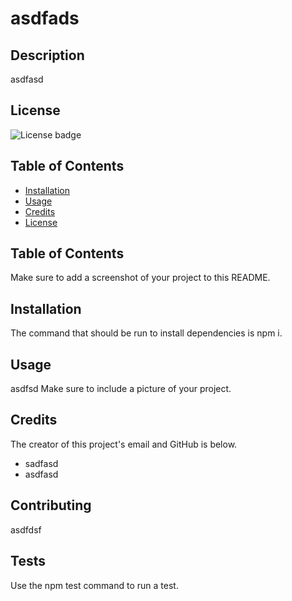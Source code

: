 # asdfads
## Description 
asdfasd
## License
![License badge](https://img.shields.io/badge/license-MIT-green)
## Table of Contents
* [Installation](#installation)
* [Usage](#usage)
* [Credits](#credits)
* [License](#license)
## Table of Contents
Make sure to add a screenshot of your project to this README.
## Installation
The command that should be run to install dependencies is npm i.
## Usage 
asdfsd
Make sure to include a picture of your project. 
## Credits
The creator of this project's email and GitHub is below. 
- sadfasd
- asdfasd
## Contributing
asdfdsf
## Tests
Use the npm test command to run a test.
